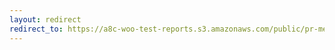 ```yaml
---
layout: redirect
redirect_to: https://a8c-woo-test-reports.s3.amazonaws.com/public/pr-merge/42693/e2e/index.html
---
```

